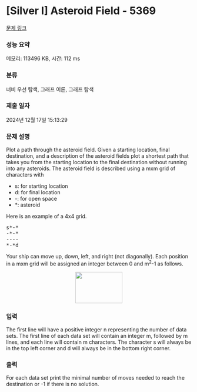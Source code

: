 # [Silver I] Asteroid Field - 5369 

[문제 링크](https://www.acmicpc.net/problem/5369) 

### 성능 요약

메모리: 113496 KB, 시간: 112 ms

### 분류

너비 우선 탐색, 그래프 이론, 그래프 탐색

### 제출 일자

2024년 12월 17일 15:13:29

### 문제 설명

<p>Plot a path through the asteroid field. Given a starting location, final destination, and a description of the asteroid fields plot a shortest path that takes you from the starting location to the final destination without running into any asteroids. The asteroid field is described using a mxm grid of characters with</p>

<ul>
	<li>s: for starting location</li>
	<li>d: for final location</li>
	<li>-: for open space</li>
	<li>*: asteroid</li>
</ul>

<p>Here is an example of a 4x4 grid.</p>

<pre>s*-*
-*-*
----
*-*d</pre>

<p>Your ship can move up, down, left, and right (not diagonally). Each position in a mxm grid will be assigned an integer between 0 and m<sup>2</sup>-1 as follows.</p>

<p style="text-align: center;"><img alt="" src="https://upload.acmicpc.net/b44cd4a5-7baf-4560-b59d-1d7e3a8205da/-/preview/" style="width: 128px; height: 85px;"></p>

### 입력 

 <p>The first line will have a positive integer n representing the number of data sets. The first line of each data set will contain an integer m, followed by m lines, and each line will contain m characters. The character s will always be in the top left corner and d will always be in the bottom right corner.</p>

### 출력 

 <p>For each data set print the minimal number of moves needed to reach the destination or -1 if there is no solution.</p>


